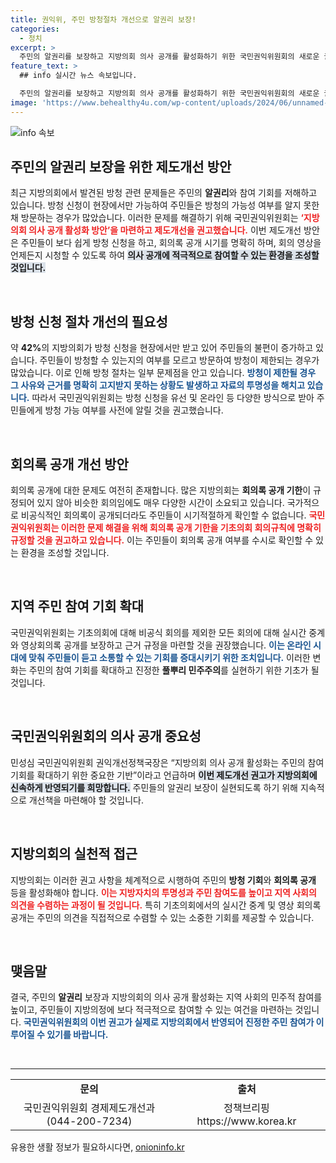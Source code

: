 ```yaml
---
title: 권익위, 주민 방청절차 개선으로 알권리 보장!
categories:
  - 정치
excerpt: >
  주민의 알권리를 보장하고 지방의회 의사 공개를 활성화하기 위한 국민권익위원회의 새로운 권고안이 발표되었습니다. 이제 방청 신청 절차가 간소화되고, 회의록과 영상자료가 투명하게 공개되어 진정한 민주주의 실현에 한 발 더 나아갑니다!
feature_text: >
  ## info 실시간 뉴스 속보입니다.

  주민의 알권리를 보장하고 지방의회 의사 공개를 활성화하기 위한 국민권익위원회의 새로운 권고안이 발표되었습니다. 이제 방청 신청 절차가 간소화되고, 회의록과 영상자료가 투명하게 공개되어 진정한 민주주의 실현에 한 발 더 나아갑니다!
image: 'https://www.behealthy4u.com/wp-content/uploads/2024/06/unnamed-file.png'
---
```


<p><img src="https://www.behealthy4u.com/wp-content/uploads/2024/06/unnamed-file.png" alt="info 속보" /></p>

<h2 data-ke-size="size26">주민의 알권리 보장을 위한 제도개선 방안</h2>

<p data-ke-size="size16">최근 지방의회에서 발견된 방청 관련 문제들은 주민의 <b>알권리</b>와 참여 기회를 저해하고 있습니다. 방청 신청이 현장에서만 가능하여 주민들은 방청의 가능성 여부를 알지 못한 채 방문하는 경우가 많았습니다. 이러한 문제를 해결하기 위해 국민권익위원회는 <b><span style="color: #ee2323;">‘지방의회 의사 공개 활성화 방안’을 마련하고 제도개선을 권고했습니다.</span></b> 이번 제도개선 방안은 주민들이 보다 쉽게 방청 신청을 하고, 회의록 공개 시기를 명확히 하며, 회의 영상을 언제든지 시청할 수 있도록 하여 <b><span style="background-color: #21538527;">의사 공개에 적극적으로 참여할 수 있는 환경을 조성할 것입니다.</span></b></p>

<p data-ke-size="size16">&nbsp;</p>

<h2 data-ke-size="size26">방청 신청 절차 개선의 필요성</h2>

<p data-ke-size="size16">약 <b>42%</b>의 지방의회가 방청 신청을 현장에서만 받고 있어 주민들의 불편이 증가하고 있습니다. 주민들이 방청할 수 있는지의 여부를 모르고 방문하여 방청이 제한되는 경우가 많았습니다. 이로 인해 방청 절차는 일부 문제점을 안고 있습니다. <b><span style="color: #1a5490;">방청이 제한될 경우 그 사유와 근거를 명확히 고지받지 못하는 상황도 발생하고 자료의 투명성을 해치고 있습니다.</span></b> 따라서 국민권익위원회는 방청 신청을 유선 및 온라인 등 다양한 방식으로 받아 주민들에게 방청 가능 여부를 사전에 알릴 것을 권고했습니다.</p>

<p data-ke-size="size16">&nbsp;</p>

<h2 data-ke-size="size26">회의록 공개 개선 방안</h2>

<p data-ke-size="size16">회의록 공개에 대한 문제도 여전히 존재합니다. 많은 지방의회는 <b>회의록 공개 기한</b>이 규정되어 있지 않아 비슷한 회의임에도 매우 다양한 시간이 소요되고 있습니다. 국가적으로 비공식적인 회의록이 공개되더라도 주민들이 시기적절하게 확인할 수 없습니다. <b><span style="color: #ee2323;">국민권익위원회는 이러한 문제 해결을 위해 회의록 공개 기한을 기초의회 회의규칙에 명확히 규정할 것을 권고하고 있습니다.</span></b> 이는 주민들이 회의록 공개 여부를 수시로 확인할 수 있는 환경을 조성할 것입니다.</p>

<p data-ke-size="size16">&nbsp;</p>

<h2 data-ke-size="size26">지역 주민 참여 기회 확대</h2>

<p data-ke-size="size16">국민권익위원회는 기초의회에 대해 비공식 회의를 제외한 모든 회의에 대해 실시간 중계와 영상회의록 공개를 보장하고 근거 규정을 마련할 것을 권장했습니다. <b><span style="color: #1a5490;">이는 온라인 시대에 맞춰 주민들이 듣고 소통할 수 있는 기회를 증대시키기 위한 조치입니다.</span></b> 이러한 변화는 주민의 참여 기회를 확대하고 진정한 <b>풀뿌리 민주주의</b>를 실현하기 위한 기초가 될 것입니다.</p>

<p data-ke-size="size16">&nbsp;</p>

<h2 data-ke-size="size26">국민권익위원회의 의사 공개 중요성</h2>

<p data-ke-size="size16">민성심 국민권익위원회 권익개선정책국장은 “지방의회 의사 공개 활성화는 주민의 참여 기회를 확대하기 위한 중요한 기반”이라고 언급하며 <b><span style="background-color: #21538527;">이번 제도개선 권고가 지방의회에 신속하게 반영되기를 희망합니다.</span></b> 주민들의 알권리 보장이 실현되도록 하기 위해 지속적으로 개선책을 마련해야 할 것입니다.</p>

<p data-ke-size="size16">&nbsp;</p>

<h2 data-ke-size="size26">지방의회의 실천적 접근</h2>

<p data-ke-size="size16">지방의회는 이러한 권고 사항을 체계적으로 시행하여 주민의 <b>방청 기회</b>와 <b>회의록 공개</b> 등을 활성화해야 합니다. <b><span style="color: #ee2323;">이는 지방자치의 투명성과 주민 참여도를 높이고 지역 사회의 의견을 수렴하는 과정이 될 것입니다.</span></b> 특히 기초의회에서의 실시간 중계 및 영상 회의록 공개는 주민의 의견을 직접적으로 수렴할 수 있는 소중한 기회를 제공할 수 있습니다.</p>

<p data-ke-size="size16">&nbsp;</p>

<h2 data-ke-size="size26">맺음말</h2>

<p data-ke-size="size16">결국, 주민의 <b>알권리</b> 보장과 지방의회의 의사 공개 활성화는 지역 사회의 민주적 참여를 높이고, 주민들이 지방의정에 보다 적극적으로 참여할 수 있는 여건을 마련하는 것입니다. <b><span style="color: #1a5490;">국민권익위원회의 이번 권고가 실제로 지방의회에서 반영되어 진정한 주민 참여가 이루어질 수 있기를 바랍니다.</span></b></p>

<p data-ke-size="size16">&nbsp;</p>

<hr />

<table style="width: 100%; border-collapse: collapse;">
    <tr>
        <td style="width: 50%; text-align: center; height: 17px;"><b>문의</b></td>
        <td style="width: 50%; text-align: center; height: 17px;"><b>출처</b></td>
    </tr>
    <tr>
        <td style="text-align: center; height: 30px;">국민권익위원회 경제제도개선과(044-200-7234)</td>
        <td style="text-align: center; height: 30px;">정책브리핑 https://www.korea.kr</td>
    </tr>
</table>
유용한 생활 정보가 필요하시다면, <a href="https://onioninfo.kr" rel="dofollow">onioninfo.kr</a>


